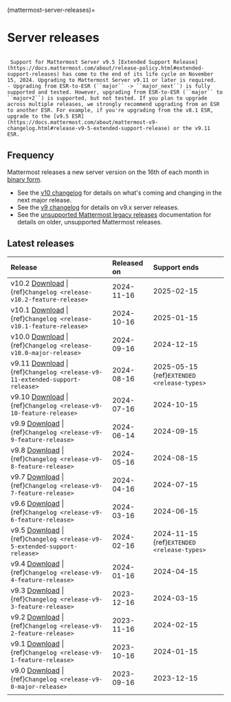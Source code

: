 (mattermost-server-releases)=
# Server releases

```{include} ../_static/badges/allplans-selfhosted.md
```

```{Important}
 Support for Mattermost Server v9.5 [Extended Support Release](https://docs.mattermost.com/about/release-policy.html#extended-support-releases) has come to the end of its life cycle on November 15, 2024. Upgrading to Mattermost Server v9.11 or later is required.
- Upgrading from ESR-to-ESR (``major`` -> ``major_next``) is fully supported and tested. However, upgrading from ESR-to-ESR (``major`` to ``major+2``) is supported, but not tested. If you plan to upgrade across multiple releases, we strongly recommend upgrading from an ESR to another ESR. For example, if you're upgrading from the v8.1 ESR, upgrade to the [v9.5 ESR](https://docs.mattermost.com/about/mattermost-v9-changelog.html#release-v9-5-extended-support-release) or the v9.11 ESR.
```

## Frequency
Mattermost releases a new server version on the 16th of each month in [binary form](https://docs.mattermost.com/upgrade/upgrading-mattermost-server.html). 
- See the [v10 changelog](https://docs.mattermost.com/about/mattermost-v10-changelog.html) for details on what's coming and changing in the next major release. 
- See the [v9 changelog](https://docs.mattermost.com/about/mattermost-v9-changelog.html) for details on v9.x server releases.
- See the [unsupported Mattermost legacy releases](https://docs.mattermost.com/about/unsupported-legacy-releases.html) documentation for details on older, unsupported  Mattermost releases.

## Latest releases

| **Release** | **Released on** | **Support ends** |
|:---|:---|:---|
| v10.2 [Download](https://releases.mattermost.com/10.2.0/mattermost-10.2.0-linux-amd64.tar.gz) \| {ref}`Changelog <release-v10.2-feature-release>` | 2024-11-16 | 2025-02-15 |
| v10.1 [Download](https://releases.mattermost.com/10.1.1/mattermost-10.1.1-linux-amd64.tar.gz) \| {ref}`Changelog <release-v10.1-feature-release>` | 2024-10-16 | 2025-01-15 |
| v10.0 [Download](https://releases.mattermost.com/10.0.1/mattermost-10.0.1-linux-amd64.tar.gz) \| {ref}`Changelog <release-v10.0-major-release>` | 2024-09-16 | 2024-12-15 |
| v9.11 [Download](https://releases.mattermost.com/9.11.3/mattermost-9.11.3-linux-amd64.tar.gz) \| {ref}`Changelog <release-v9-11-extended-support-release>` | 2024-08-16 | 2025-05-15 {ref}`EXTENDED <release-types>` |
| v9.10 [Download](https://releases.mattermost.com/9.10.3/mattermost-9.10.3-linux-amd64.tar.gz) \| {ref}`Changelog <release-v9-10-feature-release>` | 2024-07-16 | 2024-10-15 |
| v9.9 [Download](https://releases.mattermost.com/9.9.3/mattermost-9.9.3-linux-amd64.tar.gz) \| {ref}`Changelog <release-v9-9-feature-release>` | 2024-06-14 | 2024-09-15 |
| v9.8 [Download](https://releases.mattermost.com/9.8.3/mattermost-9.8.3-linux-amd64.tar.gz) \| {ref}`Changelog <release-v9-8-feature-release>` | 2024-05-16 | 2024-08-15 |
| v9.7 [Download](https://releases.mattermost.com/9.7.6/mattermost-9.7.6-linux-amd64.tar.gz) \| {ref}`Changelog <release-v9-7-feature-release>` | 2024-04-16 | 2024-07-15 |
| v9.6 [Download](https://releases.mattermost.com/9.6.3/mattermost-9.6.3-linux-amd64.tar.gz) \| {ref}`Changelog <release-v9-6-feature-release>` | 2024-03-16 | 2024-06-15 |
| v9.5 [Download](https://releases.mattermost.com/9.5.11/mattermost-9.5.11-linux-amd64.tar.gz) \| {ref}`Changelog <release-v9-5-extended-support-release>` | 2024-02-16 | 2024-11-15 {ref}`EXTENDED <release-types>` |
| v9.4 [Download](https://releases.mattermost.com/9.4.5/mattermost-9.4.5-linux-amd64.tar.gz) \| {ref}`Changelog <release-v9-4-feature-release>` | 2024-01-16 | 2024-04-15 |
| v9.3 [Download](https://releases.mattermost.com/9.3.3/mattermost-9.3.3-linux-amd64.tar.gz) \| {ref}`Changelog <release-v9-3-feature-release>` | 2023-12-16 | 2024-03-15 |
| v9.2 [Download](https://releases.mattermost.com/9.2.6/mattermost-9.2.6-linux-amd64.tar.gz) \| {ref}`Changelog <release-v9-2-feature-release>` | 2023-11-16 | 2024-02-15 |
| v9.1 [Download](https://releases.mattermost.com/9.1.5/mattermost-9.1.5-linux-amd64.tar.gz) \| {ref}`Changelog <release-v9-1-feature-release>` | 2023-10-16 | 2024-01-15 |
| v9.0 [Download](https://releases.mattermost.com/9.0.5/mattermost-9.0.5-linux-amd64.tar.gz) \| {ref}`Changelog <release-v9-0-major-release>` | 2023-09-16 | 2023-12-15 |
|  |  |  |
